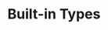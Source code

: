 ---
parent: Types
grand_parent: Browse Organization
title: Built-in Types
has_children: true
nav_order: 1
layout: default
---